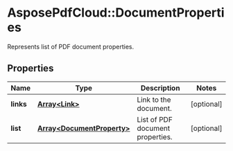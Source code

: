 ﻿# AsposePdfCloud::DocumentProperties
Represents list of PDF document properties.

## Properties
Name | Type | Description | Notes
------------ | ------------- | ------------- | -------------
**links** | [**Array&lt;Link&gt;**](Link.md) | Link to the document. | [optional] 
**list** | [**Array&lt;DocumentProperty&gt;**](DocumentProperty.md) | List of PDF document properties. | [optional] 


